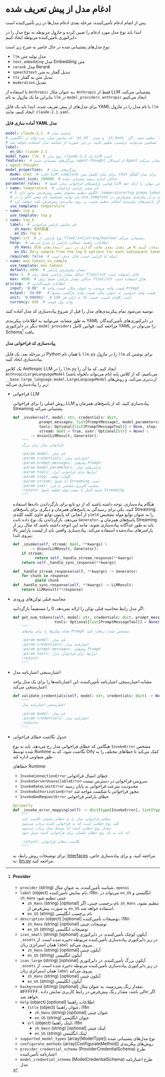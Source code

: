 # ادغام مدل از پیش تعریف شده

پس از اتمام ادغام تأمین‌کننده، مرحله بعدی ادغام مدل‌ها در زیر تأمین‌کننده است.

ابتدا باید نوع مدل مورد ادغام را تعیین کرده و ماژول مربوطه به نوع مدل را در دایرکتوری تأمین‌کننده مربوطه ایجاد کنیم.

نوع مدل‌های پشتیبانی شده در حال حاضر به شرح زیر است:

* `llm` مدل تولید متن
* `text_embedding` مدل Embedding متن
* `rerank` مدل  Rerank
* `speech2text` تبدیل گفتار به متن
* `tts` تبدیل متن به گفتار
* `moderation` تعدیل

با استفاده از `Anthropic` به عنوان مثال، `Anthropic` فقط از LLM پشتیبانی می‌کند، بنابراین ما یک ماژول به نام `llm` در `model_providers.anthropic` ایجاد می‌کنیم.

برای مدل‌های از پیش تعریف شده، ابتدا باید یک فایل YAML با نام مدل را در ماژول `llm` ایجاد کنیم، مانند: `claude-2.1.yaml`.

#### آماده سازی فایل YAML مدل

```yaml
model: claude-2.1  # شناسه مدل
# نام نمایش مدل، می تواند در انگلیسی `en_US` و چینی `zh_Hans` تنظیم شود. اگر `zh_Hans` تنظیم نشود، به صورت پیش‌فرض از `en_US` استفاده خواهد شد.
# همچنین می‌توانید برچسبی تنظیم نکنید، در این صورت از شناسه مدل استفاده خواهد شد.
label:
  en_US: claude-2.1
model_type: llm  # نوع مدل، claude-2.1 یک LLM است
features:  # ویژگی‌های پشتیبانی شده، agent-thought از استدلال Agent پشتیبانی می‌کند، vision از درک تصویر پشتیبانی می‌کند
- agent-thought
model_properties:  # ویژگی‌های مدل
  mode: chat  # حالت LLM، complete برای مدل تکمیل متن، chat برای مدل گفتگو
  context_size: 200000  # حداکثر اندازه زمینه پشتیبانی شده
parameter_rules:  # قوانین پارامترهای فراخوانی مدل، فقط LLM باید این موارد را ارائه دهد
- name: temperature  # نام متغیر پارامتر فراخوانی
  # 5 الگوی تنظیم محتوای متغیر پیش‌فرض وجود دارد: temperature/top_p/max_tokens/presence_penalty/frequency_penalty
  # می توانید مستقیماً نام متغیر الگو را در use_template تنظیم کنید، و از پیکربندی پیش‌فرض در entities.defaults.PARAMETER_RULE_TEMPLATE استفاده خواهد شد.
  # اگر پارامترهای پیکربندی اضافی تنظیم شوند، بر روی پیکربندی پیش‌فرض غلبه خواهند کرد.
  use_template: temperature
- name: top_p
  use_template: top_p
- name: top_k
  label:  # نام نمایش پارامتر فراخوانی
    zh_Hans: 取样数量
    en_US: Top k
  type: int  # نوع پارامتر، از float/int/string/boolean پشتیبانی می‌کند.
  help:  # اطلاعات راهنما، عملکرد پارامتر را شرح می‌دهد.
    zh_Hans: 仅从 هر بعدی بعدی علامت گذاری در بین انتخاب‌های K برتر انتخاب کنید.
    en_US: Only sample from the top K options for each subsequent token.
  required: false  # اینکه آیا الزامی است، قابل حذف است.
- name: max_tokens_to_sample
  use_template: max_tokens
  default: 4096  # مقدار پیش‌فرض پارامتر
  min: 1  # حداقل مقدار پارامتر، فقط برای float/int قابل استفاده است.
  max: 4096  # حداکثر مقدار پارامتر، فقط برای float/int قابل استفاده است.
pricing:  # اطلاعات قیمت‌گذاری
  input: '8.00'  # قیمت واحد ورودی، به عنوان مثال، قیمت واحد Prompt
  output: '24.00'  # قیمت واحد خروجی، به عنوان مثال، قیمت واحد بازگشت محتوا
  unit: '0.000001'  # واحد قیمت، قیمت بالا به ازای هر 100K است.
  currency: USD  # واحد پول قیمت
```

توصیه می‌شود تمام پیکربندی‌های مدل را قبل از شروع پیاده‌سازی کد مدل آماده کنید.

به طور مشابه، می‌توانید به اطلاعات پیکربندی YAML در دایرکتوری‌های تأمین‌کنندگان دیگر در دایرکتوری `model_providers` مراجعه کنید. قوانین کامل YAML را می‌توان در: Schema[^1] یافت.

#### پیاده‌سازی کد فراخوانی مدل

در مرحله بعد، یک فایل Python با همان نام `llm.py` را در ماژول `llm` برای نوشتن کد پیاده‌سازی ایجاد کنید.

یک کلاس Anthropic LLM را در `llm.py` ایجاد کنید، که ما آن را `AnthropicLargeLanguageModel` (نام می‌تواند دلخواه باشد) می‌نامیم، که از کلاس پایه `__base.large_language_model.LargeLanguageModel` ارث‌بری می‌کند، و روش‌های زیر را پیاده‌سازی می‌کند:

*   فراخوانی LLM

    روش اصلی را برای فراخوانی LLM پیاده‌سازی کنید، که از پاسخ‌های همزمان و Streaming پشتیبانی می‌کند.

    ```python
    def _invoke(self, model: str, credentials: dict,
                prompt_messages: list[PromptMessage], model_parameters: dict,
                tools: Optional[list[PromptMessageTool]] = None, stop: Optional[List[str]] = None,
                stream: bool = True, user: Optional[str] = None) \
            -> Union[LLMResult, Generator]:
        """
        فراخوانی مدل زبان بزرگ

        :param model: نام مدل
        :param credentials: اعتبارنامه مدل
        :param prompt_messages: پیام‌های Prompt
        :param model_parameters: پارامترهای مدل
        :param tools: ابزارها برای فراخوانی ابزار
        :param stop: کلمات توقف
        :param stream: آیا پاسخ Streaming است
        :param user: شناسه کاربری منحصر به فرد
        :return: پاسخ کامل یا نتیجه مولد قطعه پاسخ Streaming
        """
    ```

    هنگام پیاده‌سازی، توجه داشته باشید که از دو تابع برای بازگرداندن داده‌ها استفاده کنید، یکی برای رسیدگی به پاسخ‌های همزمان و دیگری برای پاسخ‌های Streaming. از آنجایی که پایتون توابع حاوی کلمه کلیدی `yield` را به عنوان توابع مولد تشخیص می‌دهد، بازگرداندن یک نوع داده ثابت `Generator`، پاسخ‌های همزمان و Streaming باید به طور جداگانه پیاده‌سازی شوند، مانند این (توجه داشته باشید که مثال زیر از پارامترهای ساده‌شده استفاده می‌کند، پیاده‌سازی واقعی باید از لیست پارامتر بالا پیروی کند):

    ```python
    def _invoke(self, stream: bool, **kwargs) \
            -> Union[LLMResult, Generator]:
        if stream:
              return self._handle_stream_response(**kwargs)
        return self._handle_sync_response(**kwargs)

    def _handle_stream_response(self, **kwargs) -> Generator:
        for chunk in response:
              yield chunk
    def _handle_sync_response(self, **kwargs) -> LLMResult:
        return LLMResult(**response)
    ```
*   محاسبه قبلی توکن‌های ورودی

    اگر مدل رابط محاسبه قبلی توکن را ارائه نمی‌دهد، 0 را مستقیماً بازگردانید.

    ```python
    def get_num_tokens(self, model: str, credentials: dict, prompt_messages: list[PromptMessage],
                       tools: Optional[list[PromptMessageTool]] = None) -> int:
        """
        تعداد توکن‌ها را برای پیام‌های Prompt مشخص شده دریافت کنید

        :param model: نام مدل
        :param credentials: اعتبارنامه مدل
        :param prompt_messages: پیام‌های Prompt
        :param tools: ابزارها برای فراخوانی ابزار
        :return:
        """
    ```
*   اعتبارسنجی اعتبارنامه مدل

    مشابه اعتبارسنجی اعتبارنامه تأمین‌کننده، این اعتبارنامه‌ها را برای یک مدل واحد اعتبارسنجی می‌کند.

    ```python
    def validate_credentials(self, model: str, credentials: dict) -> None:
        """
        اعتبارسنجی اعتبارنامه مدل

        :param model: نام مدل
        :param credentials: اعتبارنامه مدل
        :return:
        """
    ```
*   جدول نگاشت خطای فراخوانی

    هنگامی که خطای فراخوانی مدل رخ می‌دهد، باید به نوع `InvokeError` مشخص شده توسط Runtime نگاشت شود، که به Dify کمک می‌کند تا خطاهای مختلف را به طور متفاوتی اداره کند.

    خطاهای Runtime:

    * `InvokeConnectionError` خطای اتصال فراخوانی
    * `InvokeServerUnavailableError` سرویس فراخوانی در دسترس نیست
    * `InvokeRateLimitError` محدودیت سرعت فراخوانی به پایان رسید
    * `InvokeAuthorizationError` مجوز فراخوانی با شکست مواجه شد
    * `InvokeBadRequestError` خطای پارامتر فراخوانی

    ```python
    @property
    def _invoke_error_mapping(self) -> dict[type[InvokeError], list[type[Exception]]]:
        """
        خطای فراخوانی مدل را به خطای یکسان نگاشت کنید
        کلید نوع خطایی است که به فراخوانی کننده پرتاب می‌شود
        مقدار نوع خطایی است که توسط مدل پرتاب می‌شود،
        که باید به یک نوع خطای یکسان برای فراخوانی کننده تبدیل شود.

        :return: نگاشت خطای فراخوانی
        """
    ```

    برای توضیحات روش رابط، به: [Interfaces](https://github.com/langgenius/dify/blob/main/api/core/model_runtime/docs/en_US/interfaces.md) مراجعه کنید، و برای پیاده‌سازی خاص، به: [llm.py](https://github.com/langgenius/dify-runtime/blob/main/lib/model_providers/anthropic/llm/llm.py) مراجعه کنید.

[^1]: #### Provider

    * `provider` (string) شناسه تأمین‌کننده، به عنوان مثال، `openai`
    * `label` (object) نام نمایش تأمین‌کننده، i18n، می‌تواند در `en_US` انگلیسی و `zh_Hans` چینی تنظیم شود
      * `zh_Hans` (string) [optional] نام برچسب چینی، اگر `zh_Hans` تنظیم نشود، به صورت پیش‌فرض از `en_US` استفاده خواهد شد.
      * `en_US` (string) نام برچسب انگلیسی
    * `description` (object) [optional] توضیحات تأمین‌کننده، i18n
      * `zh_Hans` (string) [optional] توضیحات چینی
      * `en_US` (string) توضیحات انگلیسی
    * `icon_small` (string) [optional] آیکون کوچک تأمین‌کننده، در دایرکتوری `_assets` در زیر دایرکتوری پیاده‌سازی تأمین‌کننده مربوطه ذخیره شده است، از همان استراتژی زبان `label` پیروی می‌کند
      * `zh_Hans` (string) [optional] آیکون چینی
      * `en_US` (string) آیکون انگلیسی
    * `icon_large` (string) [optional] آیکون بزرگ تأمین‌کننده، در دایرکتوری `_assets` در زیر دایرکتوری پیاده‌سازی تأمین‌کننده مربوطه ذخیره شده است، از همان استراتژی زبان `label` پیروی می‌کند
      * `zh_Hans` (string) [optional] آیکون چینی
      * `en_US` (string) آیکون انگلیسی
    * `background` (string) [optional] مقدار رنگ پس‌زمینه، به عنوان مثال، #FFFFFF، اگر خالی باشد، مقدار رنگ پیش‌فرض در رابط کاربری نمایش داده خواهد شد.
    * `help` (object) [optional] اطلاعات راهنما
      * `title` (object) عنوان راهنما، i18n
        * `zh_Hans` (string) [optional] عنوان چینی
        * `en_US` (string) عنوان انگلیسی
      * `url` (object) لینک راهنما، i18n
        * `zh_Hans` (string) [optional] لینک چینی
        * `en_US` (string) لینک انگلیسی
    * `supported_model_types` (array[ModelType]) نوع مدل‌های پشتیبانی شده
    * `configurate_methods` (array[ConfigurateMethod]) روش‌های پیکربندی
    * `provider_credential_schema` (ProviderCredentialSchema) طرح اعتبارنامه تأمین‌کننده
    * `model_credential_schema` (ModelCredentialSchema) طرح اعتبارنامه مدل
